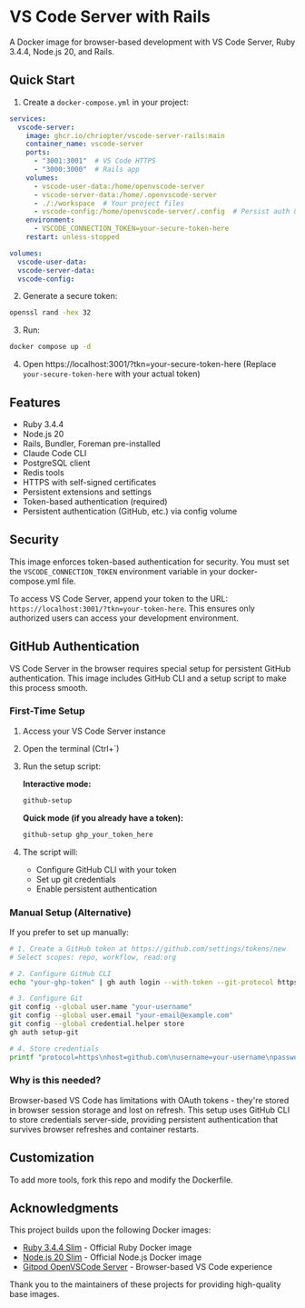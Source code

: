 # VS Code Server with Rails

A Docker image for browser-based development with VS Code Server, Ruby 3.4.4, Node.js 20, and Rails.

## Quick Start

1. Create a `docker-compose.yml` in your project:

```yaml
services:
  vscode-server:
    image: ghcr.io/chriopter/vscode-server-rails:main
    container_name: vscode-server
    ports:
      - "3001:3001"  # VS Code HTTPS
      - "3000:3000"  # Rails app
    volumes:
      - vscode-user-data:/home/openvscode-server
      - vscode-server-data:/home/.openvscode-server
      - ./:/workspace  # Your project files
      - vscode-config:/home/openvscode-server/.config  # Persist auth & settings
    environment:
      - VSCODE_CONNECTION_TOKEN=your-secure-token-here
    restart: unless-stopped

volumes:
  vscode-user-data:
  vscode-server-data:
  vscode-config:
```

2. Generate a secure token:
```bash
openssl rand -hex 32
```

3. Run:
```bash
docker compose up -d
```

4. Open https://localhost:3001/?tkn=your-secure-token-here
   (Replace `your-secure-token-here` with your actual token)

## Features

- Ruby 3.4.4
- Node.js 20
- Rails, Bundler, Foreman pre-installed
- Claude Code CLI
- PostgreSQL client
- Redis tools
- HTTPS with self-signed certificates
- Persistent extensions and settings
- Token-based authentication (required)
- Persistent authentication (GitHub, etc.) via config volume

## Security

This image enforces token-based authentication for security. You must set the `VSCODE_CONNECTION_TOKEN` environment variable in your docker-compose.yml file.

To access VS Code Server, append your token to the URL: `https://localhost:3001/?tkn=your-token-here`. This ensures only authorized users can access your development environment.

## GitHub Authentication

VS Code Server in the browser requires special setup for persistent GitHub authentication. This image includes GitHub CLI and a setup script to make this process smooth.

### First-Time Setup

1. Access your VS Code Server instance
2. Open the terminal (Ctrl+`)
3. Run the setup script:
   
   **Interactive mode:**
   ```bash
   github-setup
   ```
   
   **Quick mode (if you already have a token):**
   ```bash
   github-setup ghp_your_token_here
   ```

4. The script will:
   - Configure GitHub CLI with your token
   - Set up git credentials
   - Enable persistent authentication

### Manual Setup (Alternative)

If you prefer to set up manually:

```bash
# 1. Create a GitHub token at https://github.com/settings/tokens/new
# Select scopes: repo, workflow, read:org

# 2. Configure GitHub CLI
echo "your-ghp-token" | gh auth login --with-token --git-protocol https

# 3. Configure Git
git config --global user.name "your-username"
git config --global user.email "your-email@example.com"
git config --global credential.helper store
gh auth setup-git

# 4. Store credentials
printf "protocol=https\nhost=github.com\nusername=your-username\npassword=your-ghp-token\n" | git credential-store store
```

### Why is this needed?

Browser-based VS Code has limitations with OAuth tokens - they're stored in browser session storage and lost on refresh. This setup uses GitHub CLI to store credentials server-side, providing persistent authentication that survives browser refreshes and container restarts.

## Customization

To add more tools, fork this repo and modify the Dockerfile.

## Acknowledgments

This project builds upon the following Docker images:
- [Ruby 3.4.4 Slim](https://hub.docker.com/_/ruby) - Official Ruby Docker image
- [Node.js 20 Slim](https://hub.docker.com/_/node) - Official Node.js Docker image  
- [Gitpod OpenVSCode Server](https://github.com/gitpod-io/openvscode-server) - Browser-based VS Code experience

Thank you to the maintainers of these projects for providing high-quality base images.